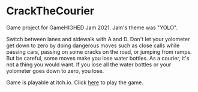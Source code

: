 # CrackTheCourier

Game project for GameHIGHED Jam 2021. Jam's theme was "YOLO".  

Switch between lanes and sidewalk with A and D.
Don't let your yolometer get down to zero by doing dangerous moves such as close calls while passing cars, passing on some cracks on the road, or jumping from ramps. But be careful, some moves make you lose water bottles. As a courier, it's not a thing you would want. If you lose all the water bottles or your yolometer goes down to zero, you lose.

Game is playable at itch.io. Click [here](https://mericozer.itch.io/crack-the-courier) to play the game.
